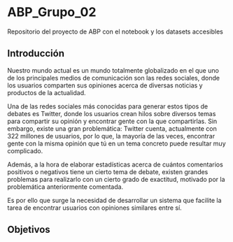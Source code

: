 # ABP_Grupo_02
Repositorio del proyecto de ABP  con el notebook y los datasets accesibles

## Introducción
Nuestro mundo actual es un mundo totalmente globalizado en el que uno de los principales medios de comunicación son las redes sociales, donde los usuarios comparten sus opiniones acerca de diversas noticias y productos de la actualidad.

Una de las redes sociales más conocidas para generar estos tipos de debates es Twitter, donde los usuarios crean hilos sobre diversos temas para compartir su opinión y encontrar gente con la que compartirlas. Sin embargo, existe una gran problemática: Twitter cuenta, actualmente con 322 millones de usuarios, por lo que, la mayoría de las veces, encontrar gente con la misma opinión que tú en un tema concreto puede resultar muy complicado.

Además, a la hora de elaborar estadísticas acerca de cuántos comentarios positivos o negativos tiene un cierto tema de debate, existen grandes problemas para realizarlo con un cierto grado de exactitud, motivado por la problemática anteriormente comentada.

Es por ello que surge la necesidad de desarrollar un sistema que facilite la tarea de encontrar usuarios con opiniones similares entre sí.

## Objetivos